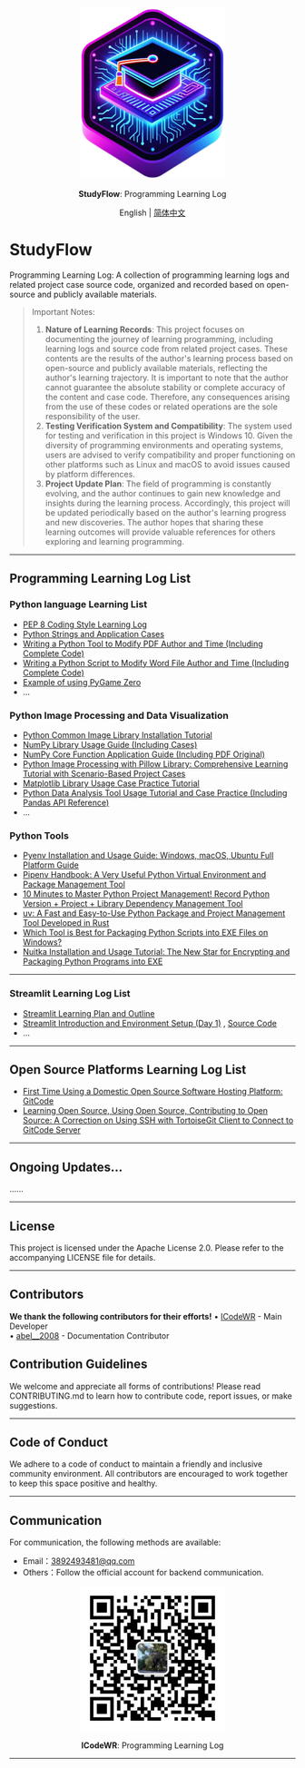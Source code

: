 <div align="center">
  <img src="assets/logo.png" width=256></img>
  <p><strong>StudyFlow</strong>: Programming Learning Log</p>

English | [简体中文](README_zh.md)

</div>


# StudyFlow

Programming Learning Log: A collection of programming learning logs and related project case source code, organized and recorded based on open-source and publicly available materials.

> Important Notes:  
>1. **Nature of Learning Records**: This project focuses on documenting the journey of learning programming, including learning logs and source code from related project cases. These contents are the results of the author's learning process based on open-source and publicly available materials, reflecting the author's learning trajectory. It is important to note that the author cannot guarantee the absolute stability or complete accuracy of the content and case code. Therefore, any consequences arising from the use of these codes or related operations are the sole responsibility of the user.  
>2. **Testing Verification System and Compatibility**: The system used for testing and verification in this project is Windows 10. Given the diversity of programming environments and operating systems, users are advised to verify compatibility and proper functioning on other platforms such as Linux and macOS to avoid issues caused by platform differences.  
>3. **Project Update Plan**: The field of programming is constantly evolving, and the author continues to gain new knowledge and insights during the learning process. Accordingly, this project will be updated periodically based on the author's learning progress and new discoveries. The author hopes that sharing these learning outcomes will provide valuable references for others exploring and learning programming.  

---

## Programming Learning Log List

### Python language Learning List
- [PEP 8 Coding Style Learning Log](https://mp.weixin.qq.com/s/chQKg8zmz_USLNlnkc1-3g)
- [Python Strings and Application Cases](https://mp.weixin.qq.com/s/_Sw0JdCGkv8z5oD211T5ag)
- [Writing a Python Tool to Modify PDF Author and Time (Including Complete Code)](https://mp.weixin.qq.com/s/jltUa1p6pyZss88DQVl5fA)
- [Writing a Python Script to Modify Word File Author and Time (Including Complete Code)](https://mp.weixin.qq.com/s/iVmyK3XVQ8v9YsI6BI6ySA)
- [Example of using PyGame Zero](./src/PygameZeroEg/)
- ...

### Python Image Processing and Data Visualization
- [Python Common Image Library Installation Tutorial](https://mp.weixin.qq.com/s/1xJqLbzQca7fTdpx9K1m-Q)
- [NumPy Library Usage Guide (Including Cases)](https://mp.weixin.qq.com/s/NQ6mggUmvE5wcjRKMcSloA)
- [NumPy Core Function Application Guide (Including PDF Original)](https://mp.weixin.qq.com/s/w0_g_fLw-i8FzCifBMGnzw)
- [Python Image Processing with Pillow Library: Comprehensive Learning Tutorial with Scenario-Based Project Cases](https://mp.weixin.qq.com/s/8o-7jCgh7tGJpN9WI2AY1Q)
- [Matplotlib Library Usage Case Practice Tutorial](https://mp.weixin.qq.com/s/qKJA-46X_ttfdOObN7f5rQ)
- [Python Data Analysis Tool Usage Tutorial and Case Practice (Including Pandas API Reference)](https://mp.weixin.qq.com/s/4d_OruRaJLcx2LNLAQ1UsA)
- ...

### Python Tools
- [Pyenv Installation and Usage Guide: Windows, macOS, Ubuntu Full Platform Guide](https://mp.weixin.qq.com/s/XCHxXFL2a2qRrW-X26Vwdw)
- [Pipenv Handbook: A Very Useful Python Virtual Environment and Package Management Tool](https://mp.weixin.qq.com/s/Fn7Fm9bYePZsnVAA3rMhtQ)
-  [10 Minutes to Master Python Project Management! Record Python Version + Project + Library Dependency Management Tool](https://mp.weixin.qq.com/s/nG2bWO2uUWUyBeObf8A5lA)
- [uv: A Fast and Easy-to-Use Python Package and Project Management Tool Developed in Rust](https://mp.weixin.qq.com/s/ntCupZohe9TDpmDBo3MsYg)
- [Which Tool is Best for Packaging Python Scripts into EXE Files on Windows?](https://mp.weixin.qq.com/s/W2vUQEPmTTclVfdOyTL8JQ)
-  [Nuitka Installation and Usage Tutorial: The New Star for Encrypting and Packaging Python Programs into EXE](https://mp.weixin.qq.com/s/XWhX4Hw2LFPvBLPOJy5UGw)


---

### Streamlit Learning Log List
- [Streamlit Learning Plan and Outline](https://mp.weixin.qq.com/s/sg4WOKOS7f3Ge4Tzt8KmwQ)
- [Streamlit Introduction and Environment Setup (Day 1)](https://mp.weixin.qq.com/s/S4pB2dV1cJ2vOIotzKPHFg) , [Source Code](./src/streamLib/src/day01/app.py)
- ...

---

## Open Source Platforms Learning Log List
- [First Time Using a Domestic Open Source Software Hosting Platform: GitCode](https://mp.weixin.qq.com/s/3O9QmyocDXK03aMaS0T7Rw)
- [Learning Open Source, Using Open Source, Contributing to Open Source: A Correction on Using SSH with TortoiseGit Client to Connect to GitCode Server](https://mp.weixin.qq.com/s/2wGeWyWajaSQrQiurWVo0w)

---


## Ongoing Updates...
......

---

## License
This project is licensed under the Apache License 2.0. Please refer to the accompanying LICENSE file for details.  

---

## Contributors  
**We thank the following contributors for their efforts!**
• [ICodeWR](https://gitcode.com/ICodeWR) - Main Developer  
• [abel__2008](https://gitcode.com/abel__2008) - Documentation Contributor  

## Contribution Guidelines  
We welcome and appreciate all forms of contributions! Please read CONTRIBUTING.md to learn how to contribute code, report issues, or make suggestions.  

---

## Code of Conduct  
We adhere to a code of conduct to maintain a friendly and inclusive community environment. All contributors are encouraged to work together to keep this space positive and healthy.  

---

## Communication
For communication, the following methods are available:  
- Email：3892493481@qq.com
- Others：Follow the official account for backend communication. 

<div align="center">
  <img src="assets/ICodeWR.jpg" width=256></img>
  <p><strong>ICodeWR</strong>: Programming Learning Log  </p>
</div>

---
